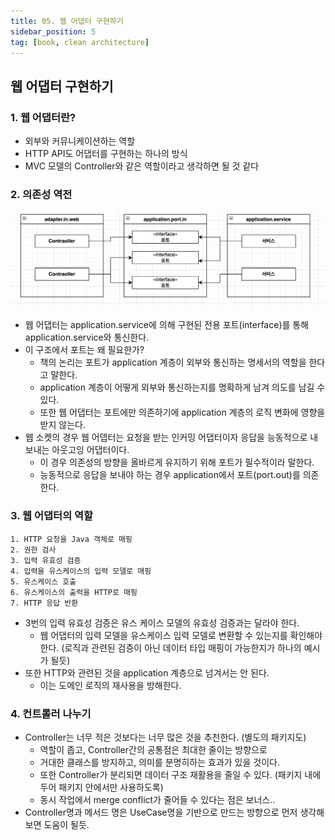 ```yaml
---
title: 05. 웹 어댑터 구현하기
sidebar_position: 5
tag: [book, clean architecture]
---
```

## 웹 어댑터 구현하기

### 1. 웹 어댑터란?
- 외부와 커뮤니케이션하는 역할
- HTTP API도 어댑터를 구현하는 하나의 방식
- MVC 모델의 Controller와 같은 역할이라고 생각하면 될 것 같다


### 2. 의존성 역전
![web-adapter.png](img/web-adapter.png)
- 웹 어댑터는 application.service에 의해 구현된 전용 포트(interface)를 통해 application.service와 통신한다.
- 이 구조에서 포트는 왜 필요한가?
  - 책의 논리는 포트가 application 계층이 외부와 통신하는 명세서의 역할을 한다고 말한다.
  - application 계층이 어떻게 외부와 통신하는지를 명확하게 남겨 의도를 남길 수 있다.
  - 또한 웹 어댑터는 포트에만 의존하기에 application 계층의 로직 변화에 영향을 받지 않는다.
- 웹 소켓의 경우 웹 어뎁터는 요청을 받는 인커밍 어댑터이자 응답을 능동적으로 내보내는 아웃고잉 어댑터이다.
  - 이 경우 의존성의 방향을 올바르게 유지하기 위해 포트가 필수적이라 말한다.
  - 능동적으로 응답을 보내야 하는 경우 application에서 포트(port.out)를 의존한다. 


### 3. 웹 어댑터의 역할
```
1. HTTP 요청을 Java 객체로 매핑
2. 권한 검사
3. 입력 유효성 검증
4. 입력을 유스케이스의 입력 모델로 매핑
5. 유스케이스 호출
6. 유스케이스의 출력을 HTTP로 매핑
7. HTTP 응답 반환
```
- 3번의 입력 유효성 검증은 유스 케이스 모델의 유효성 검증과는 달라야 한다.
  - 웹 어댑터의 입력 모델을 유스케이스 입력 모델로 변환할 수 있는지를 확인해야 한다. (로직과 관련된 검증이 아닌 데이터 타입 매핑이 가능한지가 하나의 예시가 될듯)
- 또한 HTTP와 관련된 것을 application 계층으로 넘겨서는 안 된다.
  - 이는 도메인 로직의 재사용을 방해한다.

### 4. 컨트롤러 나누기
- Controller는 너무 적은 것보다는 너무 많은 것을 추천한다. (별도의 패키지도)
  - 역할이 좁고, Controller간의 공통점은 최대한 줄이는 방향으로
  - 거대한 클래스를 방지하고, 의미를 분명히하는 효과가 있을 것이다.
  - 또한 Controller가 분리되면 데이터 구조 재활용을 줄일 수 있다. (패키지 내에 두어 패키지 안에서만 사용하도록)
  - 동시 작업에서 merge conflict가 줄어들 수 있다는 점은 보너스.. 
- Controller명과 메서드 명은 UseCase명을 기반으로 만드는 방향으로 먼저 생각해보면 도움이 될듯.